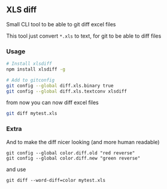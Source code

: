 ## XLS diff
Small CLI tool to be able to git diff excel files

This tool just convert `*.xls` to text, for git to be able to diff files

### Usage
```sh
# Install xlsdiff
npm install xlsdiff -g

# Add to gitconfig
git config --global diff.xls.binary true
git config --global diff.xls.textconv xlsdiff
```

from now you can now diff excel files
```sh
git diff mytest.xls
```

### Extra

And to make the diff nicer looking (and more human readable)
```
git config --global color.diff.old "red reverse"
git config --global color.diff.new "green reverse"
```

and use
```
git diff --word-diff=color mytest.xls
```